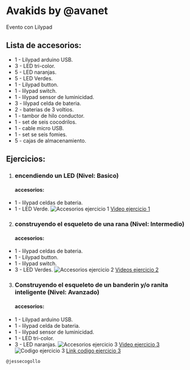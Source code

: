 # Avakids by @avanet
Evento con Lilypad

## Lista de accesorios:

* 1 - Lilypad arduino USB.
* 3 - LED tri-color.
* 5 - LED naranjas.
* 5 - LED Verdes.
* 1 - Lilypad button.
* 1 - lilypad switch.
* 1 - lilypad sensor de luminicidad.
* 3 - lilypad celda de bateria.
* 2 - baterias de 3 voltios.
* 1 - tambor de hilo conductor.
* 1 - set de seis cocodrilos.
* 1 - cable micro USB.
* 1 - set se seis fomies.
* 5 - cajas de almacenamiento.

## Ejercicios: 

1. ### encendiendo un LED (Nivel: Basico)
    #### accesorios:

* 1 - lilypad celdas de bateria.
* 1 - LED Verde.
![Accesorios ejercicio 1](https://uc7125977130c6e6838dc3cb2e1e.previews.dropboxusercontent.com/p/thumb/AAjdhzsxV-VEDDhfQ631wcLh8BT5CPXj_AFAOxhCwkxgQmxMtjobvjt9oLW8pxF-Rlkc4aFvmR1uGpaUt_uh0U6pDifhiELVvtRrrDDTMOQCPQaf7h6h73ULjmlXLrAXYx_n6k0NNDS5z8b2Ypjc2yp5F3d666wMAvaiGfn67dm6DSSEFpObMOMuf2bMHid68-Szao7FSBTBzPu2CBRcM59_y760iR0oIojE_atzqlnXQPMZGvYiagMTPM4w_-KKqAiIiIfsI1Vlk2CiVdZwTch8yxFKnNR6kURCubDkLOdcCRaVVTHZEw7d7LCkVEcAbFZN0QvkAGCInxhrhF7vkelfLqihWeOqEX6c_iC4_RuJBNKhY3Ccgm2wTdyiNJ991uTYrxQ9vjAN_FWLLd5xVBWWKILEm9jnjfIO475s88fRjhR-fHoX9ofCf2MxD-O8A7EYkk-7G0txMn2vzSMPR2JK/p.jpeg)
[Video ejercicio 1](https://www.dropbox.com/s/5pxhul3jm26muo9/ejercicio1.mp4?dl=0)

2. ### construyendo el esqueleto de una rana (Nivel: Intermedio)
    #### accesorios:

* 1 - lilypad celdas de bateria.
* 1 - Lilypad button.
* 1 - lilypad switch.
* 3 - LED Verdes.
![Accesorios ejercicio 2](https://uc5c730c6bff536e2b66b1d05b1e.previews.dropboxusercontent.com/p/thumb/AAih06dDPdcSFy62nY3zSBT32TQmpFPdRuTMhThiSPpYDL-qgDZj2rINM2sacI9QGN0YyMFB1uXvkwwqGt7cspKtKs4gzXaTADSsvEqZpeEPFfq1PFR2vMtglErPgR-Chtrs99rHAWTMAM-Zs_awP2UwXwG9w1DWhxg7r2Srn8lzEWuabHHVWzkTXGSTsyNrPan5JOXQeY6PbGWCM-Oo1Zz0ztjbwf1Ndwcu6V0VCnF9ftFfAq5ixt5VvVeKUA5G-SPLUyDNCRcnF0XHawILmWoNzX3h-axUiaTKa-N4jsSlAa-5fSBNiC0sbLoZ3tPu9Nd-w5xu5_kkGO8AkI98gh-aF0ajOfOnBizi9Fa-keaf5ZVCHUeLS45DSzqJc29Qp2KsgzB9LxpvAGUXfDUcAXmnH4ojTZdEh8R4ys2AyEvfdYyX5u3lsex5Hbq1Q5Ei6yMM7VHwIw2Zgqh2u4d3l_9h/p.jpeg?size=2048x1536&size_mode=3)
[Videos ejercicio 2](https://www.dropbox.com/s/l7hlaav5vl95d5w/ejercicio2.mp4?dl=0)

3. ### Construyendo el esqueleto de un banderin y/o ranita inteligente (Nivel: Avanzado)
    #### accesorios:

* 1 - Lilypad arduino USB.
* 1 - lilypad celda de bateria.
* 1 - lilypad sensor de luminicidad.
* 1 - LED tri-color.
* 3 - LED naranjas.
![Accesorios ejercicio 3](https://uc4e5d98c915a162fd2a93183ff8.previews.dropboxusercontent.com/p/thumb/AAg_Fcgcny4BFwKXU5NDnRpyywjhgG8G91aODokcgUtX8BJBvyybXIJd8goaDXc1-M4X2AX_cs_sR1Zg9_fPtrx3OqUcZI3nF2X4p0_9aVV84DzL-bdz9sOHkWr16dCL38fzwe_yKZ3QXnjLNEN1o8Z1kvYiF_0Mx1hOUugGnH1QtslC2qF-PI90gm0c_pSl_jaqfw87Uefjz7I64OYeY4ddLAnGK4TBG3hPW82qWSsVY-6KpA5pc77qnNiOfKl30YzmruZmON9aLQHSHaR3MzAOv7UwWau3uqaAafOaKRnhL-YLKSfpB-A1JtDljGLvgDKd8fOQLQY6UNbCePtBcYFhDbckb7t7LYdy-N2pUfSAOMH6LbQ60y4duDfS5vm1jajtzKXbS8A9y2yrs0fhhCjDczQ9cyCIiBkY1graBTQnSH-HMz5zw2ybzjUXWWpEc_k/p.jpeg?size=2048x1536&size_mode=3)
[Video ejercicio 3](https://www.dropbox.com/s/v90sz3q5sjgid2e/ejercicio3.mp4?dl=0)
![Codigo ejercicio 3](https://ucaa0df62025f5eb3a47bfe76480.previews.dropboxusercontent.com/p/thumb/AAjiZxQAiTME8SHLpvEKR7uKxVEr6LYjGyJkxiwPk7k0W9lDyObIaewBt5inILFGgpFVX7D1z44UDfh7ziVP49XYu7xx9ZEXeRNwC59QH1hz0EhFsE45RvcVFTc-03CKH3nW8hfYD6BAT4_3R1oWtjwVwpCaDB_ylBiG1PJJdLTvH12GnuiALf1cM5o8ktxeHHaQVg1wdkDshvJ3pZMZm7wqgPxt5GnQ41jWdpPRBKHhVBszzCu8v39hEllK3WuIXNEgutbjZNZYsT4fSs54dekXD-_xCPi4MjTHM4VY1vbynEvBYrRv0rXi41zYvDuOsBOkQAWzolp8R_qu8LvzIn1wl92SqGXaB0_XG6Er7EMgWL_zw1XhbG_z7wyeoA8jyqbe3PABYuEMQ8gzkWbFU_bHZKNaKJff6zpDXxUzun2WMVJe1u9ROpY0mm3-i_21F5Qm78dZpQxDdAeuZ6yyQT6kdnlhkrprLOFBtQe_av7_NcoYk-RcHqTof7s3lr8MAeRp_SAolO7kqkeGF49LDHp2IqXYIgpQhJ2mNGyHlJC2xEeT2PJfB85GgvYIiKsjUSw/p.png?fv_content=true&size_mode=5)
[Link codigo ejercicio 3](https://gist.github.com/jessecogollo/b999163c7b5d4fb0b8455b687146d1da)


`@jessecogollo`
